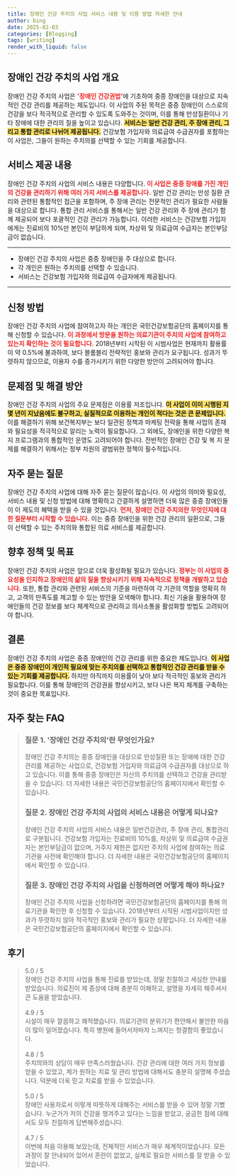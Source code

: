 ```yaml
---
title: 장애인 건강 주치의 사업 서비스 내용 및 이용 방법 자세한 안내
author: bing
date: 2025-02-03
categories: [Blogging]
tags: [writing]
render_with_liquid: false
---
```



<h2 id='장애인 건강 주치의 사업 개요'>장애인 건강 주치의 사업 개요</h2>

<p>장애인 건강 주치의 사업은 <b><span style="color: #ee2323;">'장애인 건강권법'</span></b>에 기초하여 중증 장애인을 대상으로 지속적인 건강 관리를 제공하는 제도입니다. 이 사업의 주된 목적은 중증 장애인이 스스로의 건강을 보다 적극적으로 관리할 수 있도록 도와주는 것이며, 이를 통해 만성질환이나 기타 장애에 대한 관리의 질을 높이고 있습니다. <b><span style="background-color: #ffe066;">서비스는 일반 건강 관리, 주 장애 관리, 그리고 통합 관리로 나뉘어 제공됩니다.</span></b> 건강보험 가입자와 의료급여 수급권자를 포함하는 이 사업은, 그들이 원하는 주치의를 선택할 수 있는 기회를 제공합니다.</p>

<h2 id='서비스 제공 내용'>서비스 제공 내용</h2>

<p>장애인 건강 주치의 사업의 서비스 내용은 다양합니다. <b><span style="color: #ee2323;">이 사업은 중증 장애를 가진 개인의 건강을 관리하기 위해 여러 가지 서비스를 제공합니다.</span></b> 일반 건강 관리는 만성 질환 관리와 관련된 통합적인 접근을 포함하며, 주 장애 관리는 전문적인 관리가 필요한 사람들을 대상으로 합니다. 통합 관리 서비스를 통해서는 일반 건강 관리와 주 장애 관리가 함께 제공되어 보다 포괄적인 건강 관리가 가능합니다. 이러한 서비스는 건강보험 가입자에게는 진료비의 10%만 본인이 부담하게 되며, 차상위 및 의료급여 수급자는 본인부담금이 없습니다.</p>

<hr />

<ul>
    <li>장애인 건강 주치의 사업은 중증 장애인을 주 대상으로 합니다.</li>
    <li>각 개인은 원하는 주치의를 선택할 수 있습니다.</li>
    <li>서비스는 건강보험 가입자와 의료급여 수급자에게 제공됩니다.</li>
</ul>

<hr />

<h2 id='신청 방법'>신청 방법</h2>

<p>장애인 건강 주치의 사업에 참여하고자 하는 개인은 국민건강보험공단의 홈페이지를 통해 신청할 수 있습니다. <b><span style="color: #ee2323;">이 과정에서 방문을 원하는 의료기관이 주치의 사업에 참여하고 있는지 확인하는 것이 필요합니다.</span></b> 2018년부터 시작된 이 시범사업은 현재까지 활용률이 약 0.5%에 불과하여, 보다 블룸블리 전략적인 홍보와 관리가 요구됩니다. 성과가 뚜렷하지 않으므로, 이용자 수를 증가시키기 위한 다양한 방안이 고려되어야 합니다.</p>

<h2 id='문제점 및 해결 방안'>문제점 및 해결 방안</h2>

<p>장애인 건강 주치의 사업의 주요 문제점은 이용률 저조입니다. <b><span style="background-color: #ffe066;">이 사업이 이미 시행된 지 몇 년이 지났음에도 불구하고, 실질적으로 이용하는 개인이 적다는 것은 큰 문제입니다.</span></b> 이를 해결하기 위해 보건복지부는 보다 일관된 정책과 마케팅 전략을 통해 사업의 존재와 필요성을 적극적으로 알리는 노력이 필요합니다. 그 외에도, 장애인을 위한 다양한 복지 프로그램과의 통합적인 운영도 고려되어야 합니다. 전반적인 장애인 건강 및 복 지 문제를 해결하기 위해서는 정부 차원의 광범위한 정책이 필수적입니다.</p>

<h2 id='자주 묻는 질문'>자주 묻는 질문</h2>

<p>장애인 건강 주치의 사업에 대해 자주 묻는 질문이 많습니다. 이 사업의 의미와 필요성, 서비스 내용 및 신청 방법에 대해 명확하고 간결하게 설명하면 더욱 많은 중증 장애인들이 이 제도의 혜택을 받을 수 있을 것입니다. <b><span style="color: #ee2323;">먼저, 장애인 건강 주치의란 무엇인지에 대한 질문부터 시작할 수 있습니다.</span></b> 이는 중증 장애인을 위한 건강 관리의 일환으로, 그들이 선택할 수 있는 주치의와 통합된 의료 서비스를 제공합니다.</p>

<h2 id='향후 정책 및 목표'>향후 정책 및 목표</h2>

<p>장애인 건강 주치의 사업은 앞으로 더욱 활성화될 필요가 있습니다. <b><span style="color: #ee2323;">정부는 이 사업의 중요성을 인지하고 장애인의 삶의 질을 향상시키기 위해 지속적으로 정책을 개발하고 있습니다.</span></b> 또한, 통합 관리와 관련된 서비스의 기준을 마련하여 각 기관의 역할을 명확히 하고, 고객의 만족도를 제고할 수 있는 방안을 모색해야 합니다. 최신 기술을 활용하여 장애인들의 건강 정보를 보다 체계적으로 관리하고 의사소통을 활성화할 방법도 고려되어야 합니다.</p>

<h2 id='결론'>결론</h2>

<p>장애인 건강 주치의 사업은 중증 장애인의 건강 관리를 위한 중요한 제도입니다. <b><span style="background-color: #ffe066;">이 사업은 중증 장애인이 개인적 필요에 맞는 주치의를 선택하고 통합적인 건강 관리를 받을 수 있는 기회를 제공합니다.</span></b> 하지만 아직까지 이용률이 낮아 보다 적극적인 홍보와 관리가 필요합니다. 이를 통해 장애인의 건강권을 향상시키고, 보다 나은 복지 체계를 구축하는 것이 중요한 목표입니다.</p>


<h2 id='자주_찾는_FAQ'>자주 찾는 FAQ</h2>
<div itemscope="" itemtype="https://schema.org/FAQPage"> 
<blockquote> 
<div itemscope="" itemprop="mainEntity" itemtype="https://schema.org/Question"> 
<h3 itemprop="name">질문 1. '장애인 건강 주치의'란 무엇인가요?</h3> 
<div itemscope="" itemprop="acceptedAnswer" itemtype="https://schema.org/Answer"> 
<span itemprop="text"> 
<p>장애인 건강 주치의는 중증 장애인을 대상으로 만성질환 또는 장애에 대한 건강관리를 제공하는 사업으로, 건강보험 가입자와 의료급여 수급권자를 대상으로 하고 있습니다. 이를 통해 중증 장애인은 자신의 주치의를 선택하고 건강을 관리받을 수 있습니다. 더 자세한 내용은 국민건강보험공단의 홈페이지에서 확인할 수 있습니다.</p> 
</span> 
</div> 
</div> 

<div itemscope="" itemprop="mainEntity" itemtype="https://schema.org/Question"> 
<h3 itemprop="name">질문 2. 장애인 건강 주치의 사업의 서비스 내용은 어떻게 되나요?</h3> 
<div itemscope="" itemprop="acceptedAnswer" itemtype="https://schema.org/Answer"> 
<span itemprop="text"> 
<p>장애인 건강 주치의 사업의 서비스 내용은 일반건강관리, 주 장애 관리, 통합관리로 구분됩니다. 건강보험 가입자는 진료비의 10%를, 차상위 및 의료급여 수급권자는 본인부담금이 없으며, 거주지 제한은 없지만 주치의 사업에 참여하는 의료기관을 사전에 확인해야 합니다. 더 자세한 내용은 국민건강보험공단의 홈페이지에서 확인할 수 있습니다.</p> 
</span> 
</div> 
</div>

<div itemscope="" itemprop="mainEntity" itemtype="https://schema.org/Question"> 
<h3 itemprop="name">질문 3. 장애인 건강 주치의 사업을 신청하려면 어떻게 해야 하나요?</h3> 
<div itemscope="" itemprop="acceptedAnswer" itemtype="https://schema.org/Answer"> 
<span itemprop="text"> 
<p>장애인 건강 주치의 사업을 신청하려면 국민건강보험공단의 홈페이지를 통해 의료기관을 확인한 후 신청할 수 있습니다. 2018년부터 시작된 시범사업이지만 성과가 뚜렷하지 않아 적극적인 홍보와 관리가 필요한 상황입니다. 더 자세한 내용은 국민건강보험공단의 홈페이지에서 확인할 수 있습니다.</p> 
</span> 
</div> 
</div> 
</blockquote> 
</div>
<h2 id='후기'>후기</h2>
<div itemscope itemtype="https://schema.org/Product">
  <blockquote>
  <div itemprop="review" itemscope itemtype="https://schema.org/Review">
      <div itemprop="reviewRating" itemscope itemtype="https://schema.org/Rating"> <span itemprop="ratingValue">5.0</span> / <span itemprop="bestRating">5</span> </div>
      <span itemprop="reviewBody">장애인 건강 주치의 사업을 통해 진료를 받았는데, 정말 친절하고 세심한 안내를 받았습니다. 의료진이 제 증상에 대해 충분히 이해하고, 설명을 자세히 해주셔서 큰 도움을 받았습니다.</span>
  </div>
  <br>
  <div itemprop="review" itemscope itemtype="https://schema.org/Review">
      <div itemprop="reviewRating" itemscope itemtype="https://schema.org/Rating"> <span itemprop="ratingValue">4.9</span> / <span itemprop="bestRating">5</span> </div>
      <span itemprop="reviewBody">시설이 매우 깔끔하고 쾌적했습니다. 의료기관의 분위기가 편안해서 불안한 마음이 많이 덜어졌습니다. 특히 병원에 들어서자마자 느껴지는 청결함이 좋았습니다.</span>
  </div>
  <br>
  <div itemprop="review" itemscope itemtype="https://schema.org/Review">
      <div itemprop="reviewRating" itemscope itemtype="https://schema.org/Rating"> <span itemprop="ratingValue">4.8</span> / <span itemprop="bestRating">5</span> </div>
      <span itemprop="reviewBody">주치의와의 상담이 매우 만족스러웠습니다. 건강 관리에 대한 여러 가지 정보를 얻을 수 있었고, 제가 원하는 치료 및 관리 방법에 대해서도 충분히 설명해 주셨습니다. 덕분에 더욱 믿고 치료를 받을 수 있었습니다.</span>
  </div>
  <br>
  <div itemprop="review" itemscope itemtype="https://schema.org/Review">
      <div itemprop="reviewRating" itemscope itemtype="https://schema.org/Rating"> <span itemprop="ratingValue">5.0</span> / <span itemprop="bestRating">5</span> </div>
      <span itemprop="reviewBody">장애인 사용자로서 이렇게 따뜻하게 대해주는 서비스를 받을 수 있어 정말 기뻤습니다. 누군가가 저의 건강을 챙겨주고 있다는 느낌을 받았고, 궁금한 점에 대해서도 모두 친절하게 답변해주셨습니다.</span>
  </div>
  <br>
  <div itemprop="review" itemscope itemtype="https://schema.org/Review">
      <div itemprop="reviewRating" itemscope itemtype="https://schema.org/Rating"> <span itemprop="ratingValue">4.7</span> / <span itemprop="bestRating">5</span> </div>
      <span itemprop="reviewBody">이번에 처음 이용해 보았는데, 전체적인 서비스가 매우 체계적이었습니다. 모든 과정이 잘 안내되어 있어서 혼란이 없었고, 실제로 필요한 서비스를 잘 받을 수 있었습니다.</span>
  </div>
  </blockquote>
</div>
